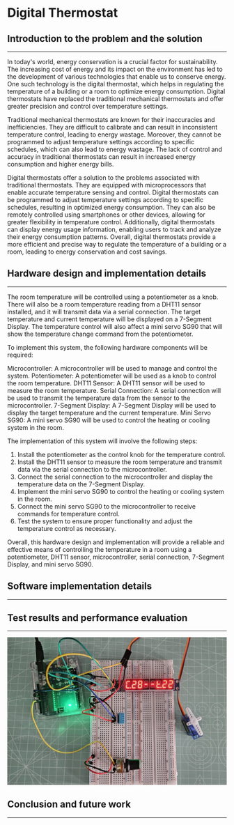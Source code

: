 # Digital Thermostat
## Introduction to the problem and the solution
---
In today's world, energy conservation is a crucial factor for sustainability. The increasing cost of energy and its impact on the environment has led to the development of various technologies that enable us to conserve energy. One such technology is the digital thermostat, which helps in regulating the temperature of a building or a room to optimize energy consumption. Digital thermostats have replaced the traditional mechanical thermostats and offer greater precision and control over temperature settings.

Traditional mechanical thermostats are known for their inaccuracies and inefficiencies. They are difficult to calibrate and can result in inconsistent temperature control, leading to energy wastage. Moreover, they cannot be programmed to adjust temperature settings according to specific schedules, which can also lead to energy wastage. The lack of control and accuracy in traditional thermostats can result in increased energy consumption and higher energy bills.

Digital thermostats offer a solution to the problems associated with traditional thermostats. They are equipped with microprocessors that enable accurate temperature sensing and control. Digital thermostats can be programmed to adjust temperature settings according to specific schedules, resulting in optimized energy consumption. They can also be remotely controlled using smartphones or other devices, allowing for greater flexibility in temperature control. Additionally, digital thermostats can display energy usage information, enabling users to track and analyze their energy consumption patterns. Overall, digital thermostats provide a more efficient and precise way to regulate the temperature of a building or a room, leading to energy conservation and cost savings.

## Hardware design and implementation details
---
The room temperature will be controlled using a potentiometer as a knob. There will also be a room temperature reading from a DHT11 sensor installed, and it will transmit data via a serial connection. The target temperature and current temperature will be displayed on a 7-Segment Display. The temperature control will also affect a mini servo SG90 that will show the temperature change command from the potentiometer.

To implement this system, the following hardware components will be required:

Microcontroller: A microcontroller will be used to manage and control the system.
Potentiometer: A potentiometer will be used as a knob to control the room temperature.
DHT11 Sensor: A DHT11 sensor will be used to measure the room temperature.
Serial Connection: A serial connection will be used to transmit the temperature data from the sensor to the microcontroller.
7-Segment Display: A 7-Segment Display will be used to display the target temperature and the current temperature.
Mini Servo SG90: A mini servo SG90 will be used to control the heating or cooling system in the room.

The implementation of this system will involve the following steps:

1. Install the potentiometer as the control knob for the temperature control.
2. Install the DHT11 sensor to measure the room temperature and transmit data via the serial connection to the microcontroller.
3. Connect the serial connection to the microcontroller and display the temperature data on the 7-Segment Display.
4. Implement the mini servo SG90 to control the heating or cooling system in the room.
5. Connect the mini servo SG90 to the microcontroller to receive commands for temperature control.
6. Test the system to ensure proper functionality and adjust the temperature control as necessary.

Overall, this hardware design and implementation will provide a reliable and effective means of controlling the temperature in a room using a potentiometer, DHT11 sensor, microcontroller, serial connection, 7-Segment Display, and mini servo SG90.

## Software implementation details
---


## Test results and performance evaluation
---
![Progress_1](assets/Progress_1.jpg)

## Conclusion and future work
---

